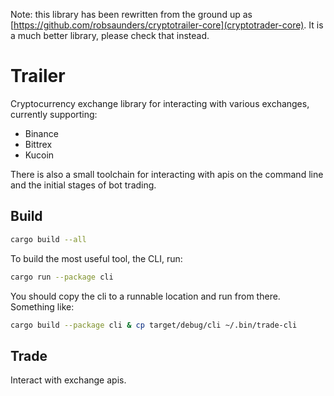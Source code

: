 Note: this library has been rewritten from the ground up as [https://github.com/robsaunders/cryptotrailer-core](cryptotrader-core). It is a much better library, please check that instead.

# Trailer

Cryptocurrency exchange library for interacting with various exchanges, currently supporting:

- Binance
- Bittrex
- Kucoin

There is also a small toolchain for interacting with apis on the command line and the initial stages of bot trading.

## Build

```bash
cargo build --all
```

To build the most useful tool, the CLI, run:
```bash
cargo run --package cli
```

You should copy the cli to a runnable location and run from there. Something like:
```bash
cargo build --package cli & cp target/debug/cli ~/.bin/trade-cli
```

## Trade

Interact with exchange apis.
